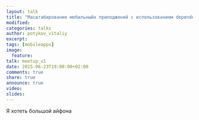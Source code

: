 ```yaml
---
layout: talk
title: "Масштабирование мобильныйх прилоджений с использованием dependency injection"
modified:
categories: talks
author: potykov_vitaliy
excerpt:
tags: [mobileapps]
image:
  feature:
talk: meetup_u1
date: 2015-06-23T19:00:00+02:00
comments: true
share: true
announce: true 
video: 
slides: 
---
```



Я хотеть большой айфона